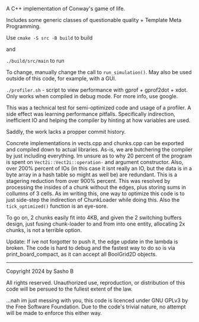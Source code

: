 A C++ implementation of Conway's game of life.

Includes some generic classes of questionable quality + Template Meta Programming.

Use  `cmake -S src -B build` to build

and

`./build/src/main` to run

To change, manually change the call to `run_simulation()`.
May also be used outside of this code, for example, with a GUI.

`./profiler.sh` - script to view performance with gprof + gprof2dot + xdot. Only works when compiled in debug mode. For more info, use google.

This was a technical test for semi-optimized code and usage of a profiler.
A side effect was learning performance pitfalls. Specifically indirection, inefficient IO and helping the compiler by hinting at how variables are used. 

Saddly, the work lacks a propper commit history.

Concrete implementations in vects.cpp and chunks.cpp can be exported and compiled down to actual libraries.
As-is, we are butchering the compiler by just including everything.
Im unsure as to why 20 percent of the program is spent on `Vect2i::Vect2i::operation-` and argument constructor.
Also, over 200% percent of IOs (in this case it isnt really an IO, but the data is in a byte array in a hash table so might as well be) are redundant. This is a stagering reduction from over 900% percent. This was resolved by processing the insides of a chunk without the edges, plus storing sums in collumns of 3 cells. As im writing this, one way to optimize this code is to just side-step the indirection of ChunkLoader while doing this. Also the  `tick_optimized()` function is an eye-sore.

To go on, 2 chunks easily fit into 4KB, and given the 2 switching buffers design, just fusing chunk-loader to and from into one entity, allocating 2x chunks, is not a terrible option. 

Update: If ive not forgotter to push it, the edge update in the lambda is broken. The code is hard to debug and the fastest way to do so is via print_board_compact, as it can accept all BoolGrid2D objects.

------

Copyright 2024 by Sasho B

All rights reserved.
Unauthorized use, reproduction, or distribution of this code will be persued to the fullest extent of the law.

...nah im just messing with you, this code is licenced under GNU GPLv3 by the Free Software Foundation.
Due to the code's trivial nature, no attempt will be made to enforce this either way.

